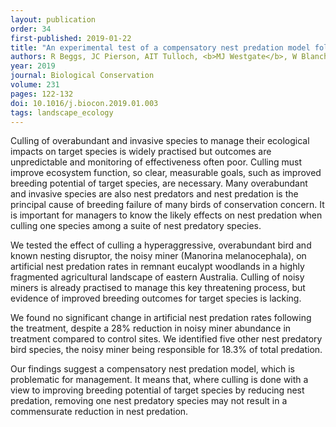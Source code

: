 ```yaml
---
layout: publication
order: 34
first-published: 2019-01-22
title: "An experimental test of a compensatory nest predation model following lethal control of an overabundant native species."
authors: R Beggs, JC Pierson, AIT Tulloch, <b>MJ Westgate</b>, W Blanchard & DB Lindenmayer
year: 2019
journal: Biological Conservation
volume: 231
pages: 122-132
doi: 10.1016/j.biocon.2019.01.003
tags: landscape_ecology
---
```

Culling of overabundant and invasive species to manage their ecological impacts on target species is widely practised but outcomes are unpredictable and monitoring of effectiveness often poor. Culling must improve ecosystem function, so clear, measurable goals, such as improved breeding potential of target species, are necessary. Many overabundant and invasive species are also nest predators and nest predation is the principal cause of breeding failure of many birds of conservation concern. It is important for managers to know the likely effects on nest predation when culling one species among a suite of nest predatory species.

We tested the effect of culling a hyperaggressive, overabundant bird and known nesting disruptor, the noisy miner (Manorina melanocephala), on artificial nest predation rates in remnant eucalypt woodlands in a highly fragmented agricultural landscape of eastern Australia. Culling of noisy miners is already practised to manage this key threatening process, but evidence of improved breeding outcomes for target species is lacking.

We found no significant change in artificial nest predation rates following the treatment, despite a 28% reduction in noisy miner abundance in treatment compared to control sites. We identified five other nest predatory bird species, the noisy miner being responsible for 18.3% of total predation.

Our findings suggest a compensatory nest predation model, which is problematic for management. It means that, where culling is done with a view to improving breeding potential of target species by reducing nest predation, removing one nest predatory species may not result in a commensurate reduction in nest predation.